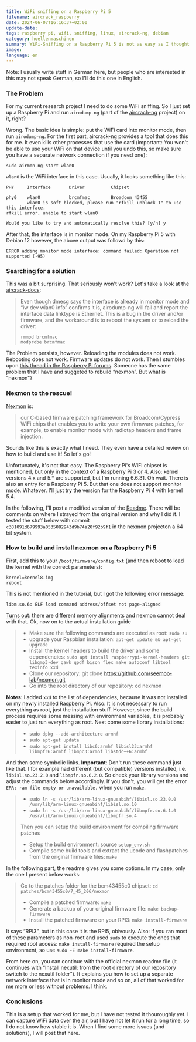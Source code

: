 ```yaml
---
title: WiFi sniffing on a Raspberry Pi 5
filename: aircrack_raspberry
date: 2024-06-07T16:16:37+02:00
update-date:
tags: raspberry pi, wifi, sniffing, linux, aircrack-ng, debian
category: hoellenmaschinen
summary: WiFi-Sniffing on a Raspberry Pi 5 is not as easy as I thought. How I made it work.
image:
language: en
---
```


Note: I usually write stuff in German here, but people who are interested in this may not speak German, so I'll do this one in English.

### The Problem

For my current research project I need to do some WiFi sniffing. So I just set up a Raspberry Pi and run `airodump-ng` (part of the [aircrach-ng](https://www.aircrack-ng.org/) project) on it, right?

Wrong. The basic idea is simple: put the WiFi card into monitor mode, then run `airodump-ng`. For the first part, aircrack-ng provides a tool that does this for me. It even kills other processes that use the card (important: You won't be able to use your WiFi on that device until you undo this, so make sure you have a separate network connection if you need one):

```
sudo airmon-ng start wlan0 
```

`wlan0` is the WiFi interface in this case. Usually, it looks something like this:

```
PHY     Interface       Driver          Chipset

phy0    wlan0           brcmfmac        Broadcom 43455
        wlan0 is soft blocked, please run "rfkill unblock 1" to use this interface.
rfkill error, unable to start wlan0

Would you like to try and automatically resolve this? [y/n] y
```

After that, the interface is in monitor mode. On my Raspberry Pi 5 with Debian 12 however, the above output was followd by this:

```
ERROR adding monitor mode interface: command failed: Operation not supported (-95)
```

### Searching for a solution

This was a bit surprising. That seriously won't work? Let's take a look at the [aircrack-docs](https://www.aircrack-ng.org/doku.php?id=airmon-ng#error_adding_monitor_mode_interfacecommand_failedoperation_not_supported_-95):

> Even though dmesg says the interface is already in monitor mode and “iw dev wlan0 info” confirms it is, airodump-ng will fail and report the interface data linktype is Ethernet. This is a bug in the driver and/or firmware, and the workaround is to reboot the system or to reload the driver: 
> ```
> rmmod brcmfmac
> modprobe brcmfmac
> ```

The Problem persists, however. Reloading the modules does not work. Rebooting does not work. Firmware updates do not work. Then I stumbles upon [this thread in the Raspberry Pi forums](https://forums.raspberrypi.com/viewtopic.php?t=253695). Someone has the same problem that I have and suggeted to rebuild “nexmon”. But what is “nexmon”?

### Nexmon to the rescue!

[Nexmon](https://github.com/seemoo-lab/nexmon) is:

> our C-based firmware patching framework for Broadcom/Cypress WiFi chips that enables you to write your own firmware patches, for example, to enable monitor mode with radiotap headers and frame injection.

Sounds like this is exactly what I need. They even have a detailed review on how to build and use it! So let's go!

Unfortunately, it's not that easy. The Raspberry Pi's WiFi chipset is mentioned, but only in the context of a Raspberry Pi 3 or 4. Also: kernel versions 4.x and 5.* are supported, but I'm running 6.6.31. Oh wait. There is also an entry for a Raspberry Pi 5. But that one does not support monitor mode. Whatever. I'll just try the version for the Raspberry Pi 4 with kernel 5.4.

In the following, I'll post a modified version of the [Readme](https://github.com/seemoo-lab/nexmon?tab=readme-ov-file#build-patches-for-bcm43430a1-on-the-rpi3zero-w-or-bcm434355c0-on-the-rpi3rpi4-or-bcm43436b0-on-the-rpi-zero-2w-using-raspbianraspberry-pi-os-recommended). There will be comments on where I strayed from the original version and why I did it. I tested the stuff below with commit `c381091d679993a0535082943d9b74a20f92b9f1` in the nexmon projecton a 64 bit system.

### How to build and install nexmon on a Raspberry Pi 5

First, add this to your `/boot/firmware/config.txt` (and then reboot to load the kernel with the correct parameters):

```
kernel=kernel8.img
reboot
```

This is not mentioned in the tutorial, but I got the following error message:

```
libm.so.6: ELF load command address/offset not page-aligned
```

[Turns out](https://www.reddit.com/r/raspberry_pi/comments/1an4a96/noip_duc_giving_an_error_on_raspberry_os_64_lite/): there are different memory alignments and nexmon cannot deal with that. Ok, now on to the actual installation guide

> - Make sure the following commands are executed as root: `sudo su`
> - upgrade your Raspbian installation: `apt-get update && apt-get upgrade`
> - Install the kernel headers to build the driver and some dependencies: `sudo apt install raspberrypi-kernel-headers git libgmp3-dev gawk qpdf bison flex make autoconf libtool texinfo xxd`
> - Clone our repository: git clone https://github.com/seemoo-lab/nexmon.git
> - Go into the root directory of our repository: cd nexmon

**Notes**: I added `xxd` to the list of dependencies, because it was not installed on my newly installed Raspberry Pi. Also: It is not necessary to run everything as root, just the installation stuff. However, since the build process requires some messing with environment variables, it is probably easier to just run everything as root. Next come some library installations:

> - `sudo dpkg --add-architecture armhf`
> - `sudo apt-get update`
> - `sudo apt-get install libc6:armhf libisl23:armhf libmpfr6:armhf libmpc3:armhf libstdc++6:armhf`

And then some symbolic links. **Important**: Don't run these command just like that. I for example had different (but compatible) versions installed, i.e. `libisl.so.23.2.0` and `libmpfr.so.6.2.0`. So check your library versions and adjust the commands below accordingly. If you don't, you will get the error `ERR: ram file empty or unavailable.` when you run `make`.

> - `sudo ln -s /usr/lib/arm-linux-gnueabihf/libisl.so.23.0.0  /usr/lib/arm-linux-gnueabihf/libisl.so.10`
> - `sudo ln -s /usr/lib/arm-linux-gnueabihf/libmpfr.so.6.1.0 /usr/lib/arm-linux-gnueabihf/libmpfr.so.4`
> 
> Then you can setup the build environment for compiling firmware patches
> - Setup the build environment: source `setup_env.sh`
> - Compile some build tools and extract the ucode and flashpatches from the original firmware files: `make`

In the following part, the readme gives you some options. In my case, only the one I present below works:

> Go to the patches folder for the bcm43455c0 chipset: `cd patches/bcm43455c0/7_45_206/nexmon`
> 
> - Compile a patched firmware: `make`
> - Generate a backup of your original firmware file: `make backup-firmware`
> - Install the patched firmware on your RPI3: `make install-firmware`

It says “RPI3”, but in this case it is the RPI5, obivously. Also: if you ran most of these parameters as non-root and used `sudo` to execute the ones that required root access: `make install-firmware` required the setup environment, so use `sudo -E make install-firmware`.

From here on, you can continue with the official nexmon readme file (it continues with “Install nexutil: from the root directory of our repository switch to the nexutil folder”). It explains you how to set up a separate network interface that is in monitor mode and so on, all of that worked for me more or less without problems. I think.

### Conclusions

This is a setup that worked for me, but I have not tested it thouroughly yet. I can capture WiFi data over the air, but I have not let it run for a long time, so I do not know how stable it is. When I find some more issues (and solutions), I will post that here.
